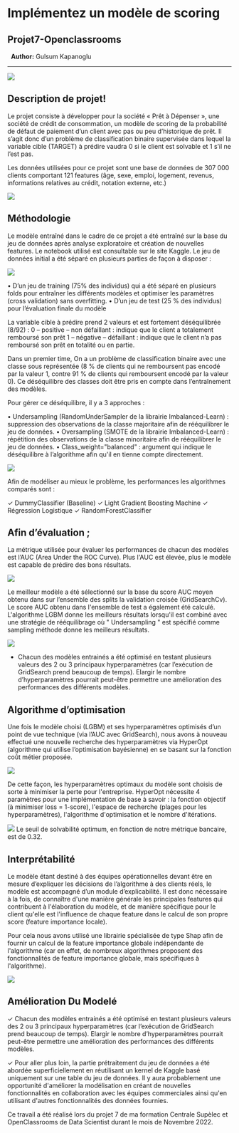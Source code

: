 # Implémentez un modèle de scoring
## Projet7-Openclassrooms

&nbsp;
**Author:** Gulsum Kapanoglu
***
<img src="pret.png">

## Description de projet!

Le projet consiste à développer pour la société « Prêt à Dépenser », une société de crédit de consommation, un modèle de scoring de la probabilité de défaut de paiement d’un client avec pas ou peu d’historique de prêt. Il s’agit donc d’un problème de classification binaire supervisée dans lequel la variable cible (TARGET) à prédire vaudra 0 si le client est solvable et 1 s’il ne l’est pas.

Les données utilisées pour ce projet sont une base de données de 307 000 clients comportant 121 features (âge, sexe, emploi, logement, revenus, informations relatives au crédit, notation externe, etc.)

<img src="img/grafique.png">

## Méthodologie

Le modèle entraîné dans le cadre de ce projet a été entraîné sur la base du jeu de données après analyse exploratoire et création de nouvelles features. Le notebook utilisé est consultable sur le site Kaggle.
Le jeu de données initial a été séparé en plusieurs parties de façon à disposer :

<img src="img/jeu.png">

• D’un jeu de training (75% des individus) qui a été séparé en plusieurs folds pour entraîner les différents modèles et optimiser les paramètres (cross validation) sans overfitting.
• D’un jeu de test (25 % des individus) pour l’évaluation finale du modèle

La variable cible à prédire prend 2 valeurs et est fortement déséquilibrée (8/92) :
0 – positive – non défaillant : indique que le client a totalement remboursé son prêt
1 – négative – défaillant : indique que le client n’a pas remboursé son prêt en totalité ou en partie.


Dans un premier time, On a un problème de classification binaire avec une classe sous représentée (8 % de clients qui ne remboursent pas encodé par la valeur 1, contre 91 % de clients qui remboursent encodé par la valeur 0). Ce déséquilibre des classes doit être pris en compte dans l’entraînement des modèles.

Pour gérer ce déséquilibre, il y a 3 approches :

• Undersampling (RandomUnderSampler de la librairie Imbalanced-Learn) : suppression des observations de la classe majoritaire afin de rééquilibrer le jeu de données.
• Oversampling (SMOTE de la librairie Imbalanced-Learn) : répétition des observations de la classe minoritaire afin de rééquilibrer le jeu de données.
• Class_weight="balanced" : argument qui indique le déséquilibre à l’algorithme afin qu'il en tienne compte directement.

<img src="img/equilipe.png">

Afin de modéliser au mieux le problème, les performances les algorithmes comparés sont :

✓ DummyClassifier (Baseline)
✓ Light Gradient Boosting Machine
✓ Régression Logistique ✓ RandomForestClassifier

## Afin d’évaluation ;
La métrique utilisée pour évaluer les performances de chacun des modèles est l’AUC (Area Under the ROC Curve). Plus l'AUC est élevée, plus le modèle est capable de prédire des bons résultats.

<img src="img/cov.png">

Le meilleur modèle a été sélectionné sur la base du score AUC moyen obtenu dans sur l’ensemble des splits la validation croisée (GridSearchCv). Le score AUC obtenu dans l'ensemble de test a également été calculé. L'algorithme LGBM donne les meilleurs résultats lorsqu'il est combiné avec une stratégie de rééquilibrage où " Undersampling " est spécifié comme sampling méthode donne les meilleurs résultats.

<img src="img/hist.png">

- Chacun des modèles entrainés a été optimisé en testant plusieurs valeurs des 2 ou 3 principaux hyperparamètres (car l’exécution de GridSearch prend beaucoup de temps). Elargir le nombre d’hyperparamètres pourrait peut-être permettre une amélioration des performances des différents modèles.

## Algorithme d’optimisation

Une fois le modèle choisi (LGBM) et ses hyperparamètres optimisés d’un point de vue technique (via l’AUC avec GridSearch), nous avons à nouveau effectué une nouvelle recherche des hyperparamètres via HyperOpt (algorithme qui utilise l’optimisation bayésienne) en se basant sur la fonction coût métier proposée.

<img src="img/lgbm.png">

De cette façon, les hyperparamètres optimaux du modèle sont choisis de sorte à minimiser la perte pour l'entreprise. HyperOpt nécessite 4 paramètres pour une implémentation de base à savoir : la fonction objectif (à minimiser loss = 1-score), l'espace de recherche (plages pour les hyperparamètres), l'algorithme d'optimisation et le nombre d'itérations.

<img src="img/seuil.png">
Le seuil de solvabilité optimum, en fonction de notre métrique bancaire, est de 0.32.

## Interprétabilité
Le modèle étant destiné à des équipes opérationnelles devant être en mesure d’expliquer les décisions de l’algorithme à des clients réels, le modèle est accompagné d’un module d’explicabilité.
Il est donc nécessaire à la fois, de connaître d'une manière générale les principales features qui contribuent à l'élaboration du modèle, et de manière spécifique pour le client qu'elle est l'influence de chaque feature dans le calcul de son propre score (feature importance locale).

Pour cela nous avons utilisé une librairie spécialisée de type Shap afin de fournir un calcul de la feature importance globale indépendante de l'algorithme (car en effet, de nombreux algorithmes proposent des fonctionnalités de feature importance globale, mais spécifiques à l'algorithme).

<img src="img/sharp.png">

## Amélioration Du Modelé
✓ Chacun des modèles entrainés a été optimisé en testant plusieurs valeurs des 2 ou 3 principaux hyperparamètres (car l’exécution de GridSearch prend beaucoup de temps). Elargir le nombre d’hyperparamètres pourrait peut-être permettre une amélioration des performances des différents modèles.

✓ Pour aller plus loin, la partie prétraitement du jeu de données a été abordée superficiellement en réutilisant un kernel de Kaggle basé uniquement sur une table du jeu de données. Il y aura probablement une opportunité d'améliorer la modélisation en créant de nouvelles fonctionnalités en collaboration avec les équipes commerciales ainsi qu'en utilisant d'autres fonctionnalités des données fournies.

Ce travail a été réalisé lors du projet 7 de ma formation Centrale Supèlec et OpenClassrooms de Data Scientist durant le mois de Novembre 2022.
